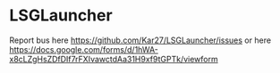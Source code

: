 LSGLauncher
===========

Report bus here https://github.com/Kar27/LSGLauncher/issues or here https://docs.google.com/forms/d/1hWA-x8cLZgHsZDfDIf7rFXIvawctdAa31H9xf9tGPTk/viewform
